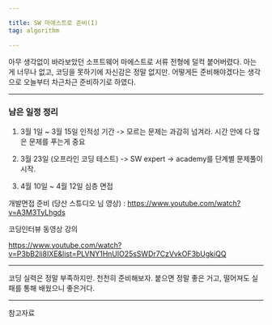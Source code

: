 ```yaml
---

title: SW 마에스트로 준비(1)
tag: algorithm

---
```


 아무 생각없이 바라보았던 소프트웨어 마에스트로 서류 전형에 덜컥 붙어버렸다. 아는 게 너무나 없고, 코딩을 못하기에 자신감은 정말 없지만. 어떻게든 준비해야겠다는 생각으로 오늘부터 차근차근 준비하기로 하였다.
 

- - -


### 남은 일정 정리

1. 3월 1일 ~ 3월 15일 인적성 기간
 -> 모르는 문제는 과감히 넘겨라. 시간 안에 다 많은 문제를 푸는게 중요

2. 3월 23일 (오프라인 코딩 테스트)
 -> SW expert -> academy를 단계별 문제풀이 시작.

3. 4월 10일 ~ 4월 12일 심층 면접

개발면접 준비 (당산 스튜디오 님 영상) : https://www.youtube.com/watch?v=A3M3TyLhgds

코딩인터뷰 동영상 강의 

https://www.youtube.com/watch?v=P3bB2li8IXE&list=PLVNY1HnUlO25sSWDr7CzVvkOF3bUgkiQQ


- - -

 코딩 실력은 정말 부족하지만. 천천히 준비해보자. 붙으면 정말 좋은 거고, 떨어져도 실패를 통해 배웠으니 좋은거다. 
 


 




- - -
 
참고자료 

